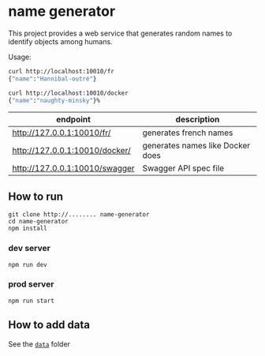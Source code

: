 name generator
==============

This project provides a web service that generates random names to identify objects among humans.


Usage:

```bash
curl http://localhost:10010/fr
{"name":"Hannibal-outré"}                                                                        

curl http://localhost:10010/docker
{"name":"naughty-minsky"}%                             
```



| endpoint                                         |  description                     |
|--------------------------------------------------|----------------------------------|
| http://127.0.0.1:10010/fr/                       | generates french names           |
| http://127.0.0.1:10010/docker/                   | generates names like Docker does |
| http://127.0.0.1:10010/swagger                   | Swagger API spec file            |


How to run
----------

    git clone http://........ name-generator
    cd name-generator
    npm install


### dev server

    npm run dev



### prod server

    npm run start


How to add data
---------------

See the [`data`](data) folder